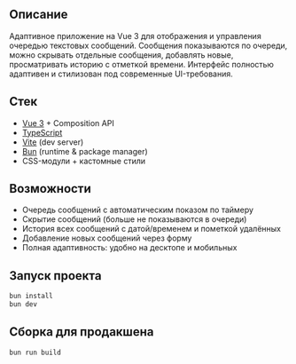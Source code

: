 ## Описание

Адаптивное приложение на Vue 3 для отображения и управления очередью текстовых сообщений. Сообщения показываются по очереди, можно скрывать отдельные сообщения, добавлять новые, просматривать историю с отметкой времени. Интерфейс полностью адаптивен и стилизован под современные UI-требования.

## Стек
- [Vue 3](https://vuejs.org/) + Composition API
- [TypeScript](https://www.typescriptlang.org/)
- [Vite](https://vitejs.dev/) (dev server)
- [Bun](https://bun.sh/) (runtime & package manager)
- CSS-модули + кастомные стили

## Возможности
- Очередь сообщений с автоматическим показом по таймеру
- Скрытие сообщений (больше не показываются в очереди)
- История всех сообщений с датой/временем и пометкой удалённых
- Добавление новых сообщений через форму
- Полная адаптивность: удобно на десктопе и мобильных

## Запуск проекта

```sh
bun install
bun dev
```

## Сборка для продакшена

```sh
bun run build
```
